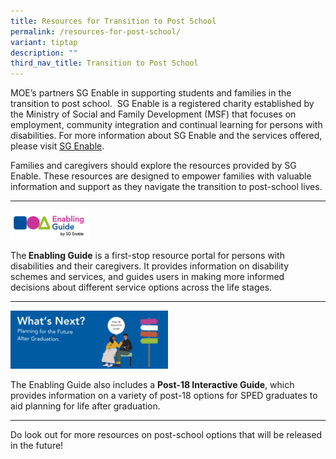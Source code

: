 ```yaml
---
title: Resources for Transition to Post School
permalink: /resources-for-post-school/
variant: tiptap
description: ""
third_nav_title: Transition to Post School
---
```

<p>MOE’s partners SG Enable in supporting students and families in the transition
to post school.&nbsp; SG Enable is a registered charity established by
the Ministry of Social and Family Development (MSF) that focuses on employment,
community integration and continual learning for persons with disabilities.
For more information about SG Enable and the services offered, please visit
<a href="www.sgenable.sg" rel="noopener nofollow" target="_blank">SG Enable</a>.</p>
<p>Families and caregivers should explore the resources provided by SG Enable.
These resources are designed to empower families with valuable information
and support as they navigate the transition to post-school lives.</p>
<hr>
<p></p><a class="isomer-image-wrapper" href="https://www.enablingguide.sg/"><img style="width: 25%;" height="auto" width="100%" alt="" src="/images/sge_enabling_guide.png"></a>
<p>The<strong> Enabling Guide</strong> is a first-stop resource portal for
persons with disabilities and their caregivers. It provides information
on disability schemes and services, and guides users in making more informed
decisions about different service options across the life stages.</p>
<hr>
<p></p><a class="isomer-image-wrapper" href="https://www.enablingguide.sg/disability-info/life-stages-transitions/post-18-interactive-guide"><img style="width: 50%;" height="auto" width="100%" alt="" src="/images/sge_post_18_interactive_guide.png"></a>
<p>The Enabling Guide also includes a&nbsp;<strong>Post-18 Interactive Guide</strong>,
which provides information on a variety of post-18 options for SPED graduates
to aid planning for life after graduation.</p>
<hr>
<p>Do look out for more resources on post-school options that will be released
in the future!</p>
<p></p>
<p></p>
<p></p>
<p></p>